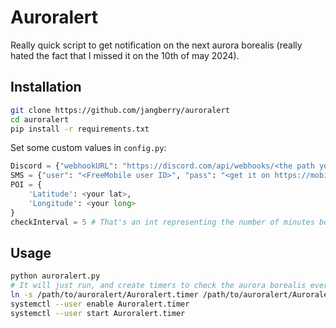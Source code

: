 # Auroralert

Really quick script to get notification on the next aurora borealis (really hated the fact that I missed it on the 10th of may 2024).

## Installation

```bash
git clone https://github.com/jangberry/auroralert
cd auroralert
pip install -r requirements.txt
```

Set some custom values in `config.py`:

```python
Discord = {"webhookURL": "https://discord.com/api/webhooks/<the path you'll get in Discord>"}
SMS = {"user": "<FreeMobile user ID>", "pass": "<get it on https://mobile.free.fr/account/mes-options/notifications-sms>"}
POI = {
    'Latitude': <your lat>,
    'Longitude': <your long>
}
checkInterval = 5 # That's an int representing the number of minutes between each check
```

## Usage

```bash
python auroralert.py
# It will just run, and create timers to check the aurora borealis every `checkInterval` minutes, you'll then need to run
ln -s /path/to/auroralert/Auroralert.timer /path/to/auroralert/Auroralert.service ~/.config/systemd/user/
systemctl --user enable Auroralert.timer
systemctl --user start Auroralert.timer
```
